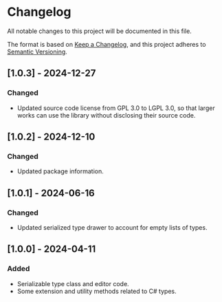 # Changelog

All notable changes to this project will be documented in this file.

The format is based on [Keep a Changelog](https://keepachangelog.com/en/1.1.0/),
and this project adheres to [Semantic Versioning](https://semver.org/spec/v2.0.0.html).

## [1.0.3] - 2024-12-27

### Changed

- Updated source code license from GPL 3.0 to LGPL 3.0, so that larger works can use the library without disclosing their source code.

## [1.0.2] - 2024-12-10

### Changed

- Updated package information.

## [1.0.1] - 2024-06-16

### Changed

- Updated serialized type drawer to account for empty lists of types.

## [1.0.0] - 2024-04-11

### Added

- Serializable type class and editor code.
- Some extension and utility methods related to C# types.